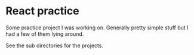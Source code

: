 # React practice

Some practice project I was working on.
Generally pretty simple stuff but I had a few of them lying around.

See the sub directories for the projects.